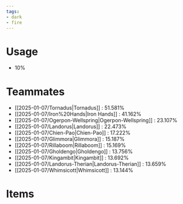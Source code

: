 ```yaml
---
tags:
- dark
- fire
---
```

# Usage
- 10%
# Teammates
- [[2025-01-07/Tornadus|Tornadus]] : 51.581%
- [[2025-01-07/Iron%20Hands|Iron Hands]] : 41.162%
- [[2025-01-07/Ogerpon-Wellspring|Ogerpon-Wellspring]] : 23.107%
- [[2025-01-07/Landorus|Landorus]] : 22.473%
- [[2025-01-07/Chien-Pao|Chien-Pao]] : 17.222%
- [[2025-01-07/Glimmora|Glimmora]] : 15.187%
- [[2025-01-07/Rillaboom|Rillaboom]] : 15.169%
- [[2025-01-07/Gholdengo|Gholdengo]] : 13.756%
- [[2025-01-07/Kingambit|Kingambit]] : 13.692%
- [[2025-01-07/Landorus-Therian|Landorus-Therian]] : 13.659%
- [[2025-01-07/Whimsicott|Whimsicott]] : 13.144%
# Items